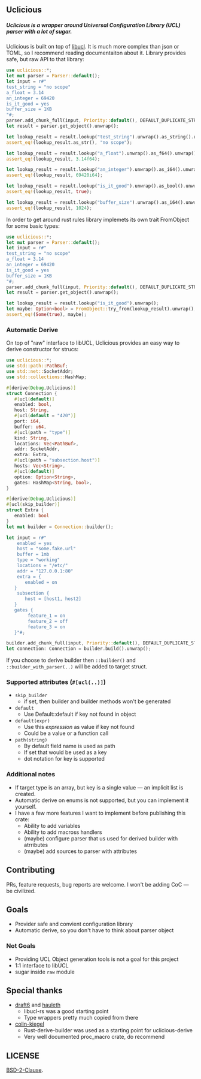<!-- cargo-sync-readme start -->

## Uclicious

##### Uclicious is a wrapper around Universal Configuration Library (UCL) parser with a lot of sugar.

Uclicious is built on top of [libucl](https://github.com/vstakhov/libucl).
It is much more complex than json or TOML, so I recommend reading documentaiton about it.
Library provides safe, but raw API to that library:
```rust
use uclicious::*;
let mut parser = Parser::default();
let input = r#"
test_string = "no scope"
a_float = 3.14
an_integer = 69420
is_it_good = yes
buffer_size = 1KB
"#;
parser.add_chunk_full(input, Priority::default(), DEFAULT_DUPLICATE_STRATEGY).unwrap();
let result = parser.get_object().unwrap();

let lookup_result = result.lookup("test_string").unwrap().as_string().unwrap();
assert_eq!(lookup_result.as_str(), "no scope");

let lookup_result = result.lookup("a_float").unwrap().as_f64().unwrap();
assert_eq!(lookup_result, 3.14f64);

let lookup_result = result.lookup("an_integer").unwrap().as_i64().unwrap();
assert_eq!(lookup_result, 69420i64);

let lookup_result = result.lookup("is_it_good").unwrap().as_bool().unwrap();
assert_eq!(lookup_result, true);

let lookup_result = result.lookup("buffer_size").unwrap().as_i64().unwrap();
assert_eq!(lookup_result, 1024);
```

In order to get around rust rules library implemets its own trait FromObject for some basic types:
```rust
use uclicious::*;
let mut parser = Parser::default();
let input = r#"
test_string = "no scope"
a_float = 3.14
an_integer = 69420
is_it_good = yes
buffer_size = 1KB
"#;
parser.add_chunk_full(input, Priority::default(), DEFAULT_DUPLICATE_STRATEGY).unwrap();
let result = parser.get_object().unwrap();

let lookup_result = result.lookup("is_it_good").unwrap();
let maybe: Option<bool> = FromObject::try_from(lookup_result).unwrap();
assert_eq!(Some(true), maybe);
```
### Automatic Derive

On top of "raw" interface to libUCL, Uclicious provides an easy way to derive constructor for strucs:
```rust
use uclicious::*;
use std::path::PathBuf;
use std::net::SocketAddr;
use std::collections::HashMap;

#[derive(Debug,Uclicious)]
struct Connection {
   #[ucl(default)]
   enabled: bool,
   host: String,
   #[ucl(default = "420")]
   port: i64,
   buffer: u64,
   #[ucl(path = "type")]
   kind: String,
   locations: Vec<PathBuf>,
   addr: SocketAddr,
   extra: Extra,
   #[ucl(path = "subsection.host")]
   hosts: Vec<String>,
   #[ucl(default)]
   option: Option<String>,
   gates: HashMap<String, bool>,
}

#[derive(Debug,Uclicious)]
#[ucl(skip_builder)]
struct Extra {
   enabled: bool
}
let mut builder = Connection::builder();

let input = r#"
    enabled = yes
    host = "some.fake.url"
    buffer = 1mb
    type = "working"
    locations = "/etc/"
    addr = "127.0.0.1:80"
    extra = {
       enabled = on
   }
    subsection {
       host = [host1, host2]
   }
   gates {
        feature_1 = on
        feature_2 = off
        feature_3 = on
   }"#;

builder.add_chunk_full(input, Priority::default(), DEFAULT_DUPLICATE_STRATEGY).unwrap();
let connection: Connection = builder.build().unwrap();
```

If you choose to derive builder then `::builder()` and `::builder_with_parser(..)` will be added to target struct.

### Supported attributes (`#[ucl(..)]`)

 - `skip_builder`
    - if set, then builder and builder methods won't be generated
 - `default`
    - Use Default::default if key not found in object
 - `default(expr)`
    - Use this _expression_ as value if key not found
    - Could be a value or a function call
 - `path(string)`
    - By default field name is used as path
    - If set that would be used as a key
    - dot notation for key is supported

### Additional notes
 - If target type is an array, but key is a single value — an implicit list is created.
 - Automatic derive on enums is not supported, but you can implement it yourself.
 - I have a few more features I want to implement before publishing this crate:
    - Ability to add variables
    - Ability to add macross handlers
    - (maybe) configure parser that us used for derived builder with atrributes
    - (maybe) add sources to parser with attributes

## Contributing

PRs, feature requests, bug reports are welcome. I won't be adding CoC  — be civilized.

## Goals
 - Provider safe and convient configuration library
 - Automatic derive, so you don't have to think about parser object

### Not Goals
 - Providing UCL Object generation tools is not a goal for this project
 - 1:1 interface to libUCL
 - sugar inside `raw` module

## Special thanks
 - [draft6](https://github.com/draft6) and [hauleth](https://github.com/hauleth)
    - libucl-rs was a good starting point
    - Type wrappers pretty much copied from there
 - [colin-kiegel](https://github.com/colin-kiegel)
    - Rust-derive-builder was used as a starting point for uclicious-derive
    - Very well documented proc_macro crate, do recommend

## LICENSE

[BSD-2-Clause](LICENSE).

<!-- cargo-sync-readme end -->